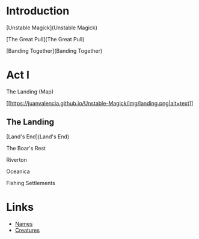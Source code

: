 # Introduction

[Unstable Magick](Unstable Magick)

[The Great Pull](The Great Pull)

[Banding Together](Banding Together)

# Act I
The Landing (Map)

[[https://juanvalencia.github.io/Unstable-Magick/img/landing.png|alt=text]]

## The Landing
[Land's End](Land's End)

The Boar's Rest

Riverton

Oceanica

Fishing Settlements

# Links

* [Names](https://www.fantasynamegenerators.com/dnd-elf-names.php)
* [Creatures](https://www.5esrd.com/database/creature/)